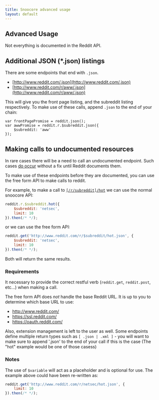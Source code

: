 ```yaml
---
title: Snoocore advanced usage
layout: default
---
```


## Advanced Usage

Not everything is documented in the Reddit API.

## Additional JSON (*.json) listings

There are some endpoints that end with `.json`.

 - [http://www.reddit.com/.json](http://www.reddit.com/.json)
 - [http://www.reddit.com/r/aww/.json](http://www.reddit.com/r/aww/.json)

This will give you the front page listing, and the subreddit listing respectively. To make use of these calls, append `.json` to the end of your chain:

```
var frontPagePromise = reddit.json();
var awwPromise = reddit.r.$subreddit.json({
	$subreddit: 'aww'
});
```

## Making calls to undocumented resources

In rare cases there will be a need to call an undocumented endpoint. Such cases [do occur](https://github.com/trevorsenior/snoocore/issues/29) without a fix until Reddit documents them.

To make use of these endpoints before they are documented, you can use the free form API to make calls to reddit.

For example, to make a call to [`[/r/subreddit]/hot`](http://www.reddit.com/dev/api#GET_hot) we can use the normal snoocore API:

```javascript
reddit.r.$subreddit.hot({
	$subreddit: 'netsec',
	limit: 10
}).then(/* */);
```

or we can use the free form API:

```javascript
reddit.get('http://www.reddit.com/r/$subreddit/hot.json', {
	$subreddit: 'netsec',
	limit: 10
}).then(/* */);
```

Both will return the same results.

### Requirements

It necessary to provide the correct restful verb (`reddit.get`, `reddit.post`, etc...) when making a call.

The free form API does *not* handle the base Reddit URL. It is up to you to determine which base URL to use:

 - http://www.reddit.com/
 - https://ssl.reddit.com/
 - https://oauth.reddit.com/

Also, extension management is left to the user as well. Some endpoints define multiple return types such as `[ .json | .xml ]` - you will want to make sure to append '.json' to the end of your call if this is the case (The "hot" example would be one of those casess)

### Notes

The use of `$variable` will act as a placeholder and is optional for use. The example above could have been re-written as:

```javascript
reddit.get('http://www.reddit.com/r/netsec/hot.json', {
	limit: 10
}).then(/* */);
```
